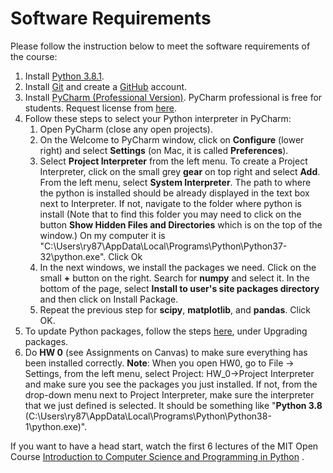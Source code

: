 # Software Requirements

Please follow the instruction below to meet the software requirements of the course: 

1. Install [Python 3.8.1](https://www.python.org/downloads/).
2. Install [Git](https://git-scm.com/download/) and create a [GitHub](https://github.com/) account.
3. Install [PyCharm (Professional Version)](https://www.jetbrains.com/pycharm/). 
PyCharm professional is free for students. Request license from 
[here](https://www.jetbrains.com/student/). 
4. Follow these steps to select your Python interpreter in PyCharm: 
    1. Open PyCharm (close any open projects). 
    2. On the Welcome to PyCharm window, click on **Configure** (lower right) and 
        select **Settings** (on Mac, it is called **Preferences**).
    3. Select **Project Interpreter** from the left menu. To create a Project Interpreter, 
    click on the small grey **gear** on top right and select **Add**.
    From the left menu, select **System Interpreter**. The path to where the python is installed should be 
    already displayed in the text box next to Interpreter. If not, navigate to the folder where python is install (Note that to find this folder you may need to click on the button **Show Hidden Files and Directories** which is on the top of the window.) 
    On my computer it is "C:\Users\ry87\AppData\Local\Programs\Python\Python37-32\python.exe". Click Ok
    4. In the next windows, we install the packages we need. Click on the small **+** button on the right.
     Search for **numpy** and select it. In the bottom of the page, select **Install to user's site packages directory**
      and then click on Install Package.
    5. Repeat the previous step for **scipy**, **matplotlib**, and **pandas**. Click OK.
5. To update Python packages, follow the steps 
[here](https://www.jetbrains.com/help/pycharm/installing-uninstalling-and-upgrading-packages.html),
 under Upgrading packages.
7. Do **HW 0** (see Assignments on Canvas) to make sure everything has been installed correctly.
    **Note**: When you open HW0, go to File -> Settings, from the left menu, select 
    Project: HW_0->Project Interpreter and make sure you  see the packages you just installed. 
    If not, from the drop-down menu next to Project Interpreter, make sure the interpreter that we just defined 
    is selected. It should be something like "**Python 3.8** (C:\Users\ry87\AppData\Local\Programs\Python\Python38-1\python.exe)".   

If you want to have a head start, watch the first 6 lectures of the 
MIT Open Course [Introduction to Computer Science and Programming in Python](https://ocw.mit.edu/courses/electrical-engineering-and-computer-science/6-0001-introduction-to-computer-science-and-programming-in-python-fall-2016/lecture-videos/) . 
